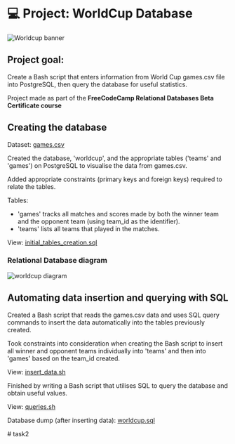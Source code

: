 # 💻 Project: WorldCup Database 

![Worldcup banner](https://user-images.githubusercontent.com/88495091/209214406-b8edaa34-cc50-4e5b-b5f6-1312d845f3a4.png)


## Project goal: 
Create a Bash script that enters information from World Cup games.csv file into PostgreSQL, then query the database for useful statistics.

Project made as part of the <b> FreeCodeCamp Relational Databases Beta Certificate course </b>


## Creating the database

Dataset:  <a href="https://github.com/CheilaDaSilva/world-cup-database-project/blob/main/games.csv"> games.csv </a>

Created the database, 'worldcup', and the appropriate tables ('teams' and 'games') on PostgreSQL to visualise the data from games.csv.

Added appropriate constraints (primary keys and foreign keys) required to relate the tables.

Tables:
- 'games' tracks all matches and scores made by both the winner team and the opponent team (using team_id as the identifier).
- 'teams' lists all teams that played in the matches.

View: <a href="https://github.com/CheilaDaSilva/world-cup-database-project/blob/main/initial%20tables%20creation.sql"> initial_tables_creation.sql
  </a>

### Relational Database diagram
![worldcup diagram](https://user-images.githubusercontent.com/88495091/209214872-dd4c465a-c8db-48b6-87fd-92f73b932ebc.PNG)

## Automating data insertion and querying with SQL
Created a Bash script that reads the games.csv data and uses SQL query commands to insert the data automatically into the tables previously created.

Took constraints into consideration when creating the Bash script to insert all winner and opponent teams individually into 'teams' and then into 'games' based on the team_id created.

View: <a href="https://github.com/CheilaDaSilva/world-cup-database-project/blob/main/insert_data.sh"> insert_data.sh
  </a>
  
Finished by writing a Bash script that utilises SQL to query the database and obtain useful values.

View: <a href="https://github.com/CheilaDaSilva/world-cup-database-project/blob/main/queries.sh"> queries.sh
  </a>

Database dump (after inserting data): <a href="https://github.com/CheilaDaSilva/world-cup-database-project/blob/main/worldcup.sql"> worldcup.sql </a>

#   t a s k 2  
 